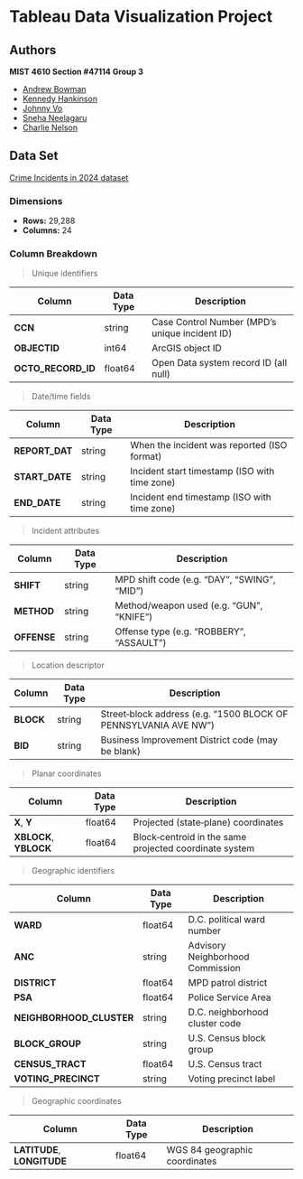 # Tableau Data Visualization Project

## Authors
**MIST 4610 Section #47114 Group 3**
- [Andrew Bowman](https://www.github.com/andrewbowmn)
- [Kennedy Hankinson](https://www.github.com/kennedyhankinson)
- [Johnny Vo](https://www.github.com/jvjohnny99)
- [Sneha Neelagaru](https://www.github.com/sneelagaru03)
- [Charlie Nelson](https://www.github.com/ugarcn63826)

## Data Set

[Crime Incidents in 2024 dataset](https://catalog.data.gov/dataset/crime-incidents-in-2024)

### Dimensions
- **Rows:** 29,288  
- **Columns:** 24  

### Column Breakdown

>Unique identifiers

| Column             | Data Type | Description                                    |
|--------------------|-----------|------------------------------------------------|
| **CCN**            | string    | Case Control Number (MPD’s unique incident ID) |
| **OBJECTID**       | int64     | ArcGIS object ID                               |
| **OCTO_RECORD_ID** | float64   | Open Data system record ID (all null)          |



>Date/time fields

| Column         | Data Type | Description                                             |
|----------------|-----------|---------------------------------------------------------|
| **REPORT_DAT** | string    | When the incident was reported (ISO format)             |
| **START_DATE** | string    | Incident start timestamp (ISO with time zone)           |
| **END_DATE**   | string    | Incident end timestamp (ISO with time zone)             |


>Incident attributes

| Column    | Data Type | Description                                  |
|-----------|-----------|----------------------------------------------|
| **SHIFT**   | string    | MPD shift code (e.g. “DAY”, “SWING”, “MID”) |
| **METHOD**  | string    | Method/weapon used (e.g. “GUN”, “KNIFE”)    |
| **OFFENSE** | string    | Offense type (e.g. “ROBBERY”, “ASSAULT”)    |



>Location descriptor

| Column     | Data Type | Description                                                        |
|------------|-----------|--------------------------------------------------------------------|
| **BLOCK**  | string    | Street‐block address (e.g. “1500 BLOCK OF PENNSYLVANIA AVE NW”)     |
| **BID**    | string    | Business Improvement District code (may be blank)                  |



>Planar coordinates

| Column                | Data Type | Description                                           |
|-----------------------|-----------|-------------------------------------------------------|
| **X**, **Y**          | float64   | Projected (state‐plane) coordinates                   |
| **XBLOCK**, **YBLOCK**| float64   | Block‐centroid in the same projected coordinate system|


>Geographic identifiers

| Column                    | Data Type | Description                              |
|---------------------------|-----------|------------------------------------------|
| **WARD**                  | float64   | D.C. political ward number               |
| **ANC**                   | string    | Advisory Neighborhood Commission         |
| **DISTRICT**              | float64   | MPD patrol district                      |
| **PSA**                   | float64   | Police Service Area                      |
| **NEIGHBORHOOD_CLUSTER**  | string    | D.C. neighborhood cluster code           |
| **BLOCK_GROUP**           | string    | U.S. Census block group                  |
| **CENSUS_TRACT**          | float64   | U.S. Census tract                        |
| **VOTING_PRECINCT**       | string    | Voting precinct label                    |


>Geographic coordinates

| Column                      | Data Type | Description                    |
|-----------------------------|-----------|--------------------------------|
| **LATITUDE**, **LONGITUDE** | float64   | WGS 84 geographic coordinates  |

